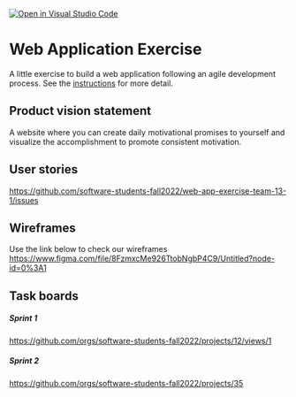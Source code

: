 [![Open in Visual Studio Code](https://classroom.github.com/assets/open-in-vscode-c66648af7eb3fe8bc4f294546bfd86ef473780cde1dea487d3c4ff354943c9ae.svg)](https://classroom.github.com/online_ide?assignment_repo_id=8874528&assignment_repo_type=AssignmentRepo)
# Web Application Exercise

A little exercise to build a web application following an agile development process. See the [instructions](instructions.md) for more detail.

## Product vision statement

A website where you can create daily motivational promises to yourself and visualize the accomplishment to promote consistent motivation. 

## User stories

https://github.com/software-students-fall2022/web-app-exercise-team-13-1/issues


## Wireframes
Use the link below to check our wireframes 
https://www.figma.com/file/8FzmxcMe926TtobNgbP4C9/Untitled?node-id=0%3A1

## Task boards

##### Sprint 1
https://github.com/orgs/software-students-fall2022/projects/12/views/1

##### Sprint 2
https://github.com/orgs/software-students-fall2022/projects/35


